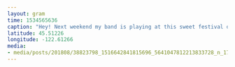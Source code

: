 ```yaml
---
layout: gram
time: 1534565636
caption: "Hey! Next weekend my band is playing at this sweet festival on Hawthorne! It's only $5 for like 30+ bands. We play at the Water Trough Saloon at 7pm. Come rock and roll with us!"
latitude: 45.51226
longitude: -122.61266
media:
- media/posts/201808/38823798_1516642841815696_5641047812213833728_n_17970438175055264.jpg
---
```

